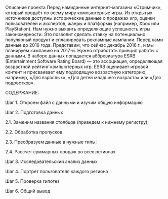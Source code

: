 Описание проекта
Перед намиданные интернет-магазина «Стримчик», который продаёт по всему миру компьютерные игры. Из открытых источников доступны исторические данные о продажах игр, оценки пользователей и экспертов, жанры и платформы (например, Xbox или PlayStation). Нам нужно выявить определяющие успешность игры закономерности. Это позволит сделать ставку на потенциально популярный продукт и спланировать рекламные кампании. Перед нами данные до 2016 года. Представим, что сейчас декабрь 2016 г., и мы планируем кампанию на 2017-й. Нужно отработать принцип работы с данными. В наборе данных попадается аббревиатура ESRB (Entertainment Software Rating Board) — это ассоциация, определяющая возрастной рейтинг компьютерных игр. ESRB оценивает игровой контент и присваивает ему подходящую возрастную категорию, например, «Для взрослых», «Для детей младшего возраста» или «Для подростков».

СОДЕРЖАНИЕ:

Шаг 1. Откроем файл с данными и изучим общую информацию

Шаг 2. Подготовка данных

2.1. Заменим названия столбцов (приведем к нижнему регистру);

2.2. Обработка пропусков

2.3. Преобразуем данные в нужные типы;

2.4. Рассчет суммарных продаж во всех регионах

Шаг 3. Исследовательский анализ данных

Шаг 4. Портрет пользователя каждого региона

Шаг 5. Проверка гипотез

Шаг 6. Общий вывод